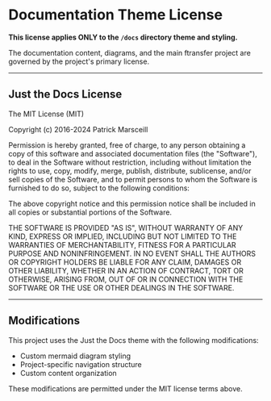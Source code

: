 # Documentation Theme License

**This license applies ONLY to the `/docs` directory theme and styling.**

The documentation content, diagrams, and the main ftransfer project are governed by the project's primary license.

---

## Just the Docs License

The MIT License (MIT)

Copyright (c) 2016-2024 Patrick Marsceill

Permission is hereby granted, free of charge, to any person obtaining a copy
of this software and associated documentation files (the "Software"), to deal
in the Software without restriction, including without limitation the rights
to use, copy, modify, merge, publish, distribute, sublicense, and/or sell
copies of the Software, and to permit persons to whom the Software is
furnished to do so, subject to the following conditions:

The above copyright notice and this permission notice shall be included in
all copies or substantial portions of the Software.

THE SOFTWARE IS PROVIDED "AS IS", WITHOUT WARRANTY OF ANY KIND, EXPRESS OR
IMPLIED, INCLUDING BUT NOT LIMITED TO THE WARRANTIES OF MERCHANTABILITY,
FITNESS FOR A PARTICULAR PURPOSE AND NONINFRINGEMENT. IN NO EVENT SHALL THE
AUTHORS OR COPYRIGHT HOLDERS BE LIABLE FOR ANY CLAIM, DAMAGES OR OTHER
LIABILITY, WHETHER IN AN ACTION OF CONTRACT, TORT OR OTHERWISE, ARISING FROM,
OUT OF OR IN CONNECTION WITH THE SOFTWARE OR THE USE OR OTHER DEALINGS IN
THE SOFTWARE.

---

## Modifications

This project uses the Just the Docs theme with the following modifications:
- Custom mermaid diagram styling
- Project-specific navigation structure
- Custom content organization

These modifications are permitted under the MIT license terms above.
